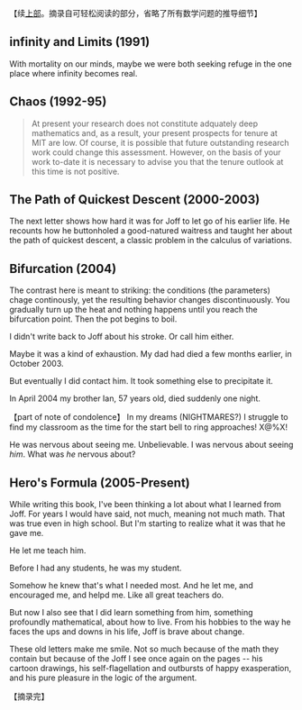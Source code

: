 【续[上部](https://zhuanlan.zhihu.com/p/21823688324)。摘录自可轻松阅读的部分，省略了所有数学问题的推导细节】

## infinity and Limits (1991)

With mortality on our minds, maybe we were both seeking refuge in the one place where infinity becomes real.

## Chaos (1992-95)

> At present your research does not constitute adquately deep mathematics and, as a result, your present prospects for tenure at MIT are low. Of course, it is possible that future outstanding research work could change this assessment. However, on the basis of your work to-date it is necessary to advise you that the tenure outlook at this time is not positive.

## The Path of Quickest Descent (2000-2003)

The next letter shows how hard it was for Joff to let go of his earlier life. He recounts how he buttonholed a good-natured waitress and taught her about the path of quickest descent, a classic problem in the calculus of variations.

## Bifurcation (2004)

The contrast here is meant to striking: the conditions (the parameters) chage continously, yet the resulting behavior changes discontinuously. You gradually turn up the heat and nothing happens until you reach the bifurcation point. Then the pot begins to boil.

I didn't write back to Joff about his stroke. Or call him either.

Maybe it was a kind of exhaustion. My dad had died a few months earlier, in October 2003.

But eventually I did contact him. It took something else to precipitate it.

In April 2004 my brother Ian, 57 years old, died suddenly one night. 

【part of note of condolence】
In my dreams (NIGHTMARES?) I struggle to find my classroom as the time for the start bell to ring approaches! X@%X!

He was nervous about seeing me. Unbelievable. I was nervous about seeing *him*. What was *he* nervous about?

## Hero's Formula (2005-Present)

While writing this book, I've been thinking a lot about what I learned from Joff. For years I would have said, not much, meaning not much math. That was true even in high school. But I'm starting to realize what it was that he gave me.

He let me teach him.

Before I had any students, he was my student.

Somehow he knew that's what I needed most. And he let me, and encouraged me, and helpd me. Like all great teachers do.

But now I also see that I did learn something from him, something profoundly mathematical, about how to live. From his hobbies to the way he faces the ups and downs in his life, Joff is brave about change.

These old letters make me smile. Not so much because of the math they contain but because of the Joff I see once again on the pages -- his cartoon drawings, his self-flagellation and outbursts of happy exasperation, and his pure pleasure in the logic of the argument.

【摘录完】